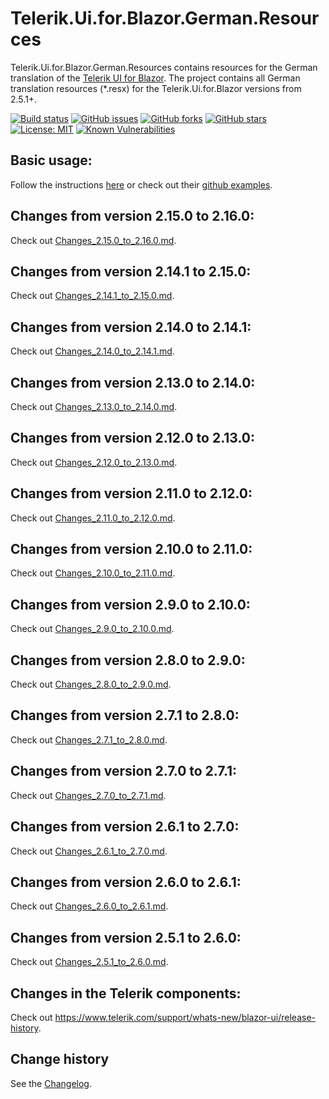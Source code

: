 Telerik.Ui.for.Blazor.German.Resources
====================================

Telerik.Ui.for.Blazor.German.Resources contains resources for the German translation of the [Telerik UI for Blazor](https://www.telerik.com/blazor-ui).
The project contains all German translation resources (*.resx) for the Telerik.Ui.for.Blazor versions from 2.5.1+.

[![Build status](https://ci.appveyor.com/api/projects/status/lyes7vi036717pm9?svg=true)](https://ci.appveyor.com/project/SeppPenner/telerik-ui-for-blazor-german-resources)
[![GitHub issues](https://img.shields.io/github/issues/SeppPenner/Telerik.Ui.for.Blazor.German.Resources.svg)](https://github.com/SeppPenner/Telerik.Ui.for.Blazor.German.Resources/issues)
[![GitHub forks](https://img.shields.io/github/forks/SeppPenner/Telerik.Ui.for.Blazor.German.Resources.svg)](https://github.com/SeppPenner/Telerik.Ui.for.Blazor.German.Resources/network)
[![GitHub stars](https://img.shields.io/github/stars/SeppPenner/Telerik.Ui.for.Blazor.German.Resources.svg)](https://github.com/SeppPenner/Telerik.Ui.for.Blazor.German.Resources/stargazers)
[![License: MIT](https://img.shields.io/badge/License-MIT-blue.svg)](https://raw.githubusercontent.com/SeppPenner/Telerik.Ui.for.Blazor.German.Resources/master/License.txt)
[![Known Vulnerabilities](https://snyk.io/test/github/SeppPenner/Telerik.Ui.for.Blazor.German.Resources/badge.svg)](https://snyk.io/test/github/SeppPenner/Telerik.Ui.for.Blazor.German.Resources)

## Basic usage:
Follow the instructions [here](https://docs.telerik.com/blazor-ui/globalization/localization) or check out their [github examples](https://github.com/telerik/blazor-ui/tree/master/common/localization/).

## Changes from version 2.15.0 to 2.16.0:
Check out [Changes_2.15.0_to_2.16.0.md](https://github.com/SeppPenner/Telerik.Ui.for.Blazor.German.Resources/blob/master/Changes_2.15.0_to_2.16.0.md).

## Changes from version 2.14.1 to 2.15.0:
Check out [Changes_2.14.1_to_2.15.0.md](https://github.com/SeppPenner/Telerik.Ui.for.Blazor.German.Resources/blob/master/Changes_2.14.1_to_2.15.0.md).

## Changes from version 2.14.0 to 2.14.1:
Check out [Changes_2.14.0_to_2.14.1.md](https://github.com/SeppPenner/Telerik.Ui.for.Blazor.German.Resources/blob/master/Changes_2.14.0_to_2.14.1.md).

## Changes from version 2.13.0 to 2.14.0:
Check out [Changes_2.13.0_to_2.14.0.md](https://github.com/SeppPenner/Telerik.Ui.for.Blazor.German.Resources/blob/master/Changes_2.13.0_to_2.14.0.md).

## Changes from version 2.12.0 to 2.13.0:
Check out [Changes_2.12.0_to_2.13.0.md](https://github.com/SeppPenner/Telerik.Ui.for.Blazor.German.Resources/blob/master/Changes_2.12.0_to_2.13.0.md).

## Changes from version 2.11.0 to 2.12.0:
Check out [Changes_2.11.0_to_2.12.0.md](https://github.com/SeppPenner/Telerik.Ui.for.Blazor.German.Resources/blob/master/Changes_2.11.0_to_2.12.0.md).

## Changes from version 2.10.0 to 2.11.0:
Check out [Changes_2.10.0_to_2.11.0.md](https://github.com/SeppPenner/Telerik.Ui.for.Blazor.German.Resources/blob/master/Changes_2.10.0_to_2.11.0.md).

## Changes from version 2.9.0 to 2.10.0:
Check out [Changes_2.9.0_to_2.10.0.md](https://github.com/SeppPenner/Telerik.Ui.for.Blazor.German.Resources/blob/master/Changes_2.9.0_to_2.10.0.md).

## Changes from version 2.8.0 to 2.9.0:
Check out [Changes_2.8.0_to_2.9.0.md](https://github.com/SeppPenner/Telerik.Ui.for.Blazor.German.Resources/blob/master/Changes_2.8.0_to_2.9.0.md).

## Changes from version 2.7.1 to 2.8.0:
Check out [Changes_2.7.1_to_2.8.0.md](https://github.com/SeppPenner/Telerik.Ui.for.Blazor.German.Resources/blob/master/Changes_2.7.1_to_2.8.0.md).

## Changes from version 2.7.0 to 2.7.1:
Check out [Changes_2.7.0_to_2.7.1.md](https://github.com/SeppPenner/Telerik.Ui.for.Blazor.German.Resources/blob/master/Changes_2.7.0_to_2.7.1.md).

## Changes from version 2.6.1 to 2.7.0:
Check out [Changes_2.6.1_to_2.7.0.md](https://github.com/SeppPenner/Telerik.Ui.for.Blazor.German.Resources/blob/master/Changes_2.6.1_to_2.7.0.md).

## Changes from version 2.6.0 to 2.6.1:
Check out [Changes_2.6.0_to_2.6.1.md](https://github.com/SeppPenner/Telerik.Ui.for.Blazor.German.Resources/blob/master/Changes_2.6.0_to_2.6.1.md).

## Changes from version 2.5.1 to 2.6.0:
Check out [Changes_2.5.1_to_2.6.0.md](https://github.com/SeppPenner/Telerik.Ui.for.Blazor.German.Resources/blob/master/Changes_2.5.1_to_2.6.0.md).

## Changes in the Telerik components:
Check out https://www.telerik.com/support/whats-new/blazor-ui/release-history.

Change history
--------------

See the [Changelog](https://github.com/SeppPenner/Telerik.Ui.for.Blazor.German.Resources/blob/master/Changelog.md).
